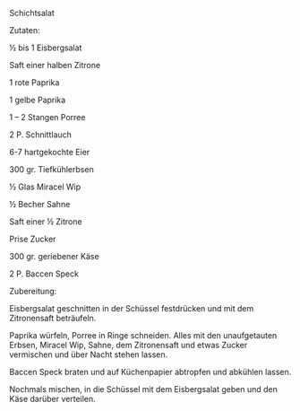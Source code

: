 Schichtsalat

Zutaten:

½ bis 1 Eisbergsalat

Saft einer halben Zitrone

1 rote Paprika

1 gelbe Paprika

1 – 2 Stangen Porree

2 P. Schnittlauch

6-7 hartgekochte Eier

300 gr. Tiefkühlerbsen

½ Glas Miracel Wip

½ Becher Sahne

Saft einer ½ Zitrone

Prise Zucker

300 gr. geriebener Käse

2 P. Baccen Speck

Zubereitung:

Eisbergsalat geschnitten in der Schüssel festdrücken und mit dem Zitronensaft beträufeln.

Paprika würfeln, Porree in Ringe schneiden. Alles mit den unaufgetauten Erbsen, Miracel Wip, Sahne, dem Zitronensaft und etwas Zucker vermischen und über Nacht stehen lassen.

Baccen Speck braten und auf Küchenpapier abtropfen und abkühlen lassen.

Nochmals mischen, in die Schüssel mit dem Eisbergsalat geben und den Käse darüber verteilen.
